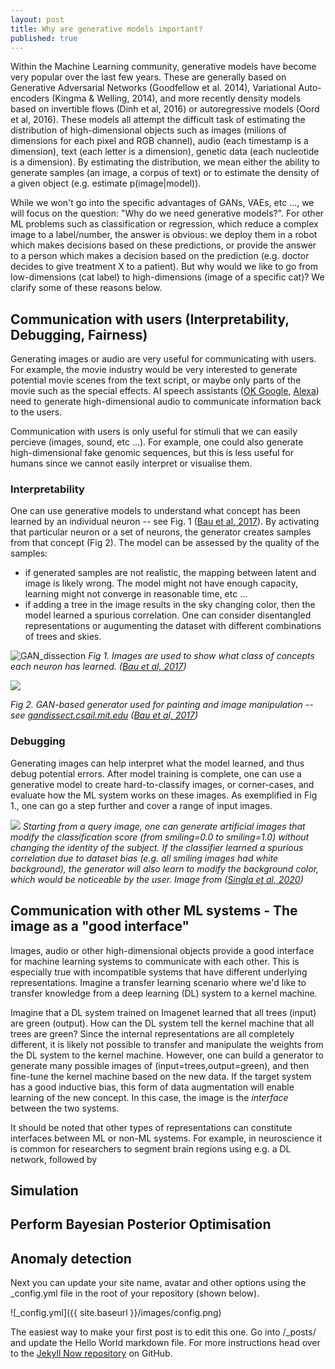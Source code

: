 ```yaml
---
layout: post
title: Why are generative models important?
published: true
---
```



Within the Machine Learning community, generative models have become very popular over the last few years. These are generally based on Generative Adversarial Networks (Goodfellow et al. 2014), Variational Auto-encoders (Kingma & Welling, 2014), and more recently density models based on invertible flows (Dinh et al, 2016) or autoregressive models (Oord et al, 2016). These models all attempt the difficult task of estimating the distribution of high-dimensional objects such as images (milions of dimensions for each pixel and RGB channel), audio (each timestamp is a dimension), text (each letter is a dimension), genetic data (each nucleotide is a dimension). By estimating the distribution, we mean either the ability to generate samples (an image, a corpus of text) or to estimate the density of a given object (e.g. estimate p(image|model)).

While we won't go into the specific advantages of GANs, VAEs, etc ..., we will focus on the question: "Why do we need generative models?". For other ML problems such as classification or regression, which reduce a complex image to a label/number, the answer is obvious: we deploy them in a robot which makes decisions based on these predictions, or provide the answer to a person which makes a decision based on the prediction (e.g. doctor decides to give treatment X to a patient). But why would we like to go from low-dimensions (cat label) to high-dimensions (image of a specific cat)? We clarify some of these reasons below.
 

## Communication with users (Interpretability, Debugging, Fairness)

Generating images or audio are very useful for communicating with users. For example, the movie industry would be very interested to generate potential movie scenes from the text script, or maybe only parts of the movie such as the special effects. AI speech assistants ([OK Google](https://assistant.google.com/), [Alexa](https://developer.amazon.com/en-GB/alexa)) need to generate high-dimensional audio to communicate information back to the users. 

Communication with users is only useful for stimuli that we can easily percieve (images, sound, etc ...). For example, one could also generate high-dimensional fake genomic sequences, but this is less useful for humans since we cannot easily interpret or visualise them. 

### Interpretability


One can use generative models to understand what concept has been learned by an individual neuron -- see Fig. 1 ([Bau et al, 2017](http://openaccess.thecvf.com/content_cvpr_2017/papers/Bau_Network_Dissection_Quantifying_CVPR_2017_paper.pdf)). By activating that particular neuron or a set of neurons, the generator creates samples from that concept (Fig 2). The model can be assessed by the quality of the samples: 
* if generated samples are not realistic, the mapping between latent and image is likely wrong. The model might not have enough capacity, learning might not converge in reasonable time, etc ...
* if adding a tree in the image results in the sky changing color, then the model learned a spurious correlation. One can consider disentangled representations or augumenting the dataset with different combinations of trees and skies. 


![GAN_dissection](https://i.imgur.com/NVW89oz.png)
*Fig 1. Images are used to show what class of concepts each neuron has learned. ([Bau et al, 2017](http://openaccess.thecvf.com/content_cvpr_2017/papers/Bau_Network_Dissection_Quantifying_CVPR_2017_paper.pdf))*

![](https://gandissect.csail.mit.edu/img/demo_short3.gif) 

*Fig 2. GAN-based generator used for painting and image manipulation -- see [gandissect.csail.mit.edu](https://gandissect.csail.mit.edu/) ([Bau et al, 2017](http://openaccess.thecvf.com/content_cvpr_2017/papers/Bau_Network_Dissection_Quantifying_CVPR_2017_paper.pdf))*


### Debugging

Generating images can help interpret what the model learned, and thus debug potential errors. After model training is complete, one can use a generative model to create hard-to-classify images, or corner-cases, and evaluate how the ML system works on these images. As exemplified in Fig 1., one can go a step further and cover a range of input images.  

![](https://i.imgur.com/fFBYtwn.jpg)
*Starting from a query image, one can generate artificial images that modify the classification score (from smiling=0.0 to smiling=1.0) without changing the identity of the subject. If the classifier learned a spurious correlation due to dataset bias (e.g. all smiling images had white background), the generator will also learn to modify the background color, which would be noticeable by the user. Image from ([Singla et al, 2020](https://openreview.net/pdf?id=H1xFWgrFPS))*


## Communication with other ML systems - The image as a "good interface"

Images, audio or other high-dimensional objects provide a good interface for machine learning systems to communicate with each other. This is especially true with incompatible systems that have different underlying representations. Imagine a transfer learning scenario where we'd like to transfer knowledge from a deep learning (DL) system to a kernel machine. 

Imagine that a DL system trained on Imagenet learned that all trees (input) are green (output). How can the DL system tell the kernel machine that all trees are green? Since the internal representations are all completely different, it is likely not possible to transfer and manipulate the weights from the DL system to the kernel machine. However, one can build a generator to generate many possible images of (input=trees,output=green), and then fine-tune the kernel machine based on the new data. If the target system has a good inductive bias, this form of data augmentation will enable learning of the new concept. In this case, the image is the *interface* between the two systems. 

It should be noted that other types of representations can constitute interfaces between ML or non-ML systems. For example, in neuroscience it is common for researchers to segment brain regions using e.g. a DL network, followed by 

## Simulation 




## Perform Bayesian Posterior Optimisation


## Anomaly detection



Next you can update your site name, avatar and other options using the _config.yml file in the root of your repository (shown below).

![_config.yml]({{ site.baseurl }}/images/config.png)

The easiest way to make your first post is to edit this one. Go into /_posts/ and update the Hello World markdown file. For more instructions head over to the [Jekyll Now repository](https://github.com/barryclark/jekyll-now) on GitHub.
